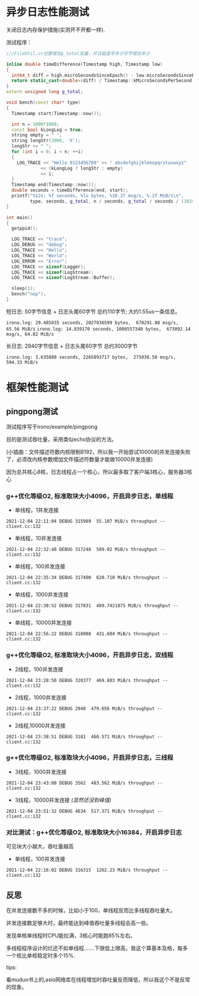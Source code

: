 # **异步日志性能测试**

关闭日志内存保护措施(实测开不开都一样).

测试程序：
```c++
///FileUtil.cc也要增加g_total变量，并且磁盘写多少字节增加多少

inline double timeDifference(Timestamp high, Timestamp low)
{
  int64_t diff = high.microSecondsSinceEpoch() - low.microSecondsSinceEpoch();
  return static_cast<double>(diff) / Timestamp::kMicroSecondsPerSecond;
}
extern unsigned long g_total;

void bench(const char* type)
{
  Timestamp start(Timestamp::now());

  int n = 1000*1000;
  const bool kLongLog = true;
  string empty = " ";
  string longStr(3000, 'X');
  longStr += " ";
  for (int i = 0; i < n; ++i)
  {
    LOG_TRACE << "Hello 0123456789" << " abcdefghijklmnopqrstuvwxyz"
             << (kLongLog ? longStr : empty)
             << i;
  }
  Timestamp end(Timestamp::now());
  double seconds = timeDifference(end, start);
  printf("%12s: %f seconds, %lu bytes, %10.2f msg/s, %.2f MiB/s\n",
         type, seconds, g_total, n / seconds, g_total / seconds / (1024 * 1024));
}

int main()
{
  getppid(); 

  LOG_TRACE << "trace";
  LOG_DEBUG << "debug";
  LOG_TRACE << "Hello";
  LOG_TRACE << "World";
  LOG_ERROR << "Error";
  LOG_TRACE << sizeof(Logger);
  LOG_TRACE << sizeof(LogStream);
  LOG_TRACE << sizeof(LogStream::Buffer);

  sleep(1);
  bench("nop");
}

```
短日志: 50字节信息 + 日志头尾60字节 总约110字节;  大约1.55us一条信息。

`irono.log: 29.485835 seconds, 2027036599 bytes,  678291.80 msg/s, 65.56 MiB/s`
`irono.log: 14.839170 seconds, 1008557340 bytes,  673892.14 msg/s, 64.82 MiB/s`

长日志: 2940字节信息 + 日志头尾60字节 总约3000字节

`irono.log: 3.635880 seconds, 2265893717 bytes,  275036.58 msg/s, 594.33 MiB/s`

# **框架性能测试**

## pingpong测试

测试程序写于irono/example/pingpong

目的是测试吞吐量，采用类似echo协议的方法。

(小插曲：文件描述符数内核限制8192，所以我一开始尝试10000的并发连接失败了，必须改内核参数增加文件描述符数量才能做10000并发连接)

因为总共核心8核，日志线程占一个核心，所以最多取了客户端3核心，服务器3核心

### g++优化等级O2, 标准取块大小4096，开启异步日志，单线程

* 单线程，1并发连接
   
`2021-12-04 22:11:04 DEBUG 315989  55.107 MiB/s throughput -- client.cc:132`

* 单线程，10并发连接
  
`2021-12-04 22:32:48 DEBUG 317248  589.02 MiB/s throughput -- client.cc:132`

* 单线程，100并发连接

`2021-12-04 22:35:34 DEBUG 317490  620.710 MiB/s throughput -- client.cc:132`

* 单线程，1000并发连接

`2021-12-04 22:38:52 DEBUG 317831  489.7421875 MiB/s throughput -- client.cc:132`

* 单线程，10000并发连接

`2021-12-04 22:56:22 DEBUG 318988  431.604 MiB/s throughput -- client.cc:132`

### g++优化等级O2, 标准取块大小4096，开启异步日志，双线程

* 2线程，100并发连接
   
`2021-12-04 23:28:50 DEBUG 320377  469.803 MiB/s throughput -- client.cc:132`

* 2线程，1000并发连接

`2021-12-04 23:37:22 DEBUG 2940  479.656 MiB/s throughput -- client.cc:132`

* 2线程,10000并发连接

`2021-12-04 23:38:51 DEBUG 3181  460.571 MiB/s throughput -- client.cc:132`

### g++优化等级O2, 标准取块大小4096，开启异步日志，三线程

* 3线程，1000并发连接

`2021-12-04 23:43:00 DEBUG 3562  483.562 MiB/s throughput -- client.cc:132`

* 3线程，10000并发连接 *(显然还没到峰值)*

`2021-12-04 23:51:32 DEBUG 4634  517.371 MiB/s throughput -- client.cc:132`

### 对比测试：g++优化等级O2, 标准取块大小16384，开启异步日志

可见块大小越大，吞吐量越高

* 单线程，100并发连接
  
`2021-12-04 22:16:02 DEBUG 316315  1262.23 MiB/s throughput -- client.cc:132`

## 反思

在并发连接数不多的时候，比如小于100，单线程反而比多线程吞吐量大。

并发连接数足够大时，最终能达到峰值吞吐量多线程会高一些。

发现单核单线程时CPU能拉满，3核心时能跑85%左右。

多线程程序设计的烂还不如单线程.......下限低上限高，我这个算基本及格，每多一个核比单核稳定时多个15%.

tips: 

看muduo书上的,asio网络库在线程增加时吞吐量反而降低，所以我这个不是反常的现象。